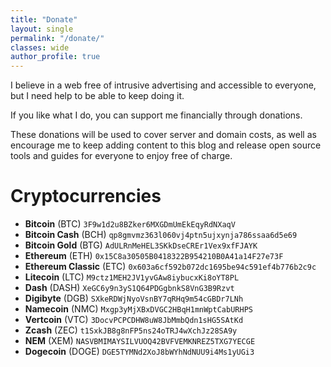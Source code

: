 ```yaml
---
title: "Donate"
layout: single
permalink: "/donate/"
classes: wide
author_profile: true
---
```


I believe in a web free of intrusive advertising and accessible to everyone, but
I need help to be able to keep doing it.

If you like what I do, you can support me financially through donations.

These donations will be used to cover server and domain costs, as well as encourage
me to keep adding content to this blog and release open source tools and guides
for everyone to enjoy free of charge.

# Cryptocurrencies

- [<i class="fas fa-qrcode"></i>](/assets/images/cryptocurrency-qrs/btc.png) **Bitcoin** (BTC)  `3F9w1d2u8BZker6MXGDmUmEkEqyRdNXaqV` [<i class="fas fa-external-link-alt"></i>](bitcoin:3F9w1d2u8BZker6MXGDmUmEkEqyRdNXaqV)
- [<i class="fas fa-qrcode"></i>](/assets/images/cryptocurrency-qrs/bch.png) **Bitcoin Cash** (BCH) `qp8gmvmz363l060vj4ptn5ujxynja786ssaa6d5e69` [<i class="fas fa-external-link-alt"></i>](bitcoincash:qp8gmvmz363l060vj4ptn5ujxynja786ssaa6d5e69)
- [<i class="fas fa-qrcode"></i>](/assets/images/cryptocurrency-qrs/btg.png) **Bitcoin Gold** (BTG) `AdULRnMeHEL3SKkDseCREr1Vex9xfFJAYK`
- [<i class="fas fa-qrcode"></i>](/assets/images/cryptocurrency-qrs/eth.png) **Ethereum** (ETH) `0x15C8a30505B0418322B954210B0A41a14F27e73F`
- [<i class="fas fa-qrcode"></i>](/assets/images/cryptocurrency-qrs/etc.png) **Ethereum Classic** (ETC) `0x603a6cf592b072dc1695be94c591ef4b776b2c9c`
- [<i class="fas fa-qrcode"></i>](/assets/images/cryptocurrency-qrs/ltc.png) **Litecoin** (LTC) `M9ctz1MEH2JV1yvGAw8iybucxKi8oYT8PL`
- [<i class="fas fa-qrcode"></i>](/assets/images/cryptocurrency-qrs/dash.png) **Dash** (DASH) `XeGC6y9n3yS1Q64PDGgbnkS8VnG3B9Rzvt`
- [<i class="fas fa-qrcode"></i>](/assets/images/cryptocurrency-qrs/dgb.png) **Digibyte** (DGB) `SXkeRDWjNyoVsnBY7qRHq9m54cGBDr7LNh`
- [<i class="fas fa-qrcode"></i>](/assets/images/cryptocurrency-qrs/nmc.png) **Namecoin** (NMC) `Mxgp3yMjXBxDVGC2HBqH1mnWptCabURHPS`
- [<i class="fas fa-qrcode"></i>](/assets/images/cryptocurrency-qrs/vtc.png) **Vertcoin** (VTC) `3DocvPCPCDHW8uW8JbMmbQdn1sHG5SAtKd`
- [<i class="fas fa-qrcode"></i>](/assets/images/cryptocurrency-qrs/zec.png) **Zcash** (ZEC) `t1SxkJB8g8nFP5ns24oTRJ4wXchJz28SA9y`
- [<i class="fas fa-qrcode"></i>](/assets/images/cryptocurrency-qrs/xem.png) **NEM** (XEM) `NASVBMIMAYSILVUOQ42BVFVEMKNREZ5TXG7YECGE`
- [<i class="fas fa-qrcode"></i>](/assets/images/cryptocurrency-qrs/doge.png) **Dogecoin** (DOGE) `DGE5TYMNd2XoJ8bWYhNdNUU9i4Ms1yUGi3`
